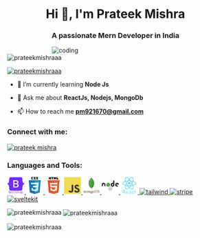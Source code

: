 <h1 align="center">Hi 👋, I'm Prateek Mishra</h1>
<h3 align="center">A passionate Mern Developer in India</h3>
<img align="right" alt="coding" width="400" src="https://user-images.githubusercontent.com/55389276/140866485-8fb1c876-9a8f-4d6a-98dc-08c4981eaf70.gif">

<p align="left"> <img src="https://komarev.com/ghpvc/?username=prateekmishraaa&label=Profile%20views&color=0e75b6&style=flat" alt="prateekmishraaa" /> </p>

<p align="left"> <a href="https://github.com/ryo-ma/github-profile-trophy"><img src="https://github-profile-trophy.vercel.app/?username=prateekmishraaa" alt="prateekmishraaa" /></a> </p>

- 🌱 I’m currently learning **Node Js**

- 💬 Ask me about **ReactJs, Nodejs, MongoDb**

- 📫 How to reach me **pm921670@gmail.com**

<h3 align="left">Connect with me:</h3>
<p align="left">
<a href="https://linkedin.com/in/prateek mishra" target="blank"><img align="center" src="https://raw.githubusercontent.com/rahuldkjain/github-profile-readme-generator/master/src/images/icons/Social/linked-in-alt.svg" alt="prateek mishra" height="30" width="40" /></a>
</p>

<h3 align="left">Languages and Tools:</h3>
<p align="left">
  <a href="https://getbootstrap.com" target="_blank" rel="noreferrer">
    <img src="https://raw.githubusercontent.com/devicons/devicon/master/icons/bootstrap/bootstrap-plain-wordmark.svg" alt="bootstrap" width="40" height="40" />
  </a>
  <a href="https://www.w3schools.com/css/" target="_blank" rel="noreferrer">
    <img src="https://raw.githubusercontent.com/devicons/devicon/master/icons/css3/css3-original-wordmark.svg" alt="css3" width="40" height="40" />
  </a>
  <a href="https://www.w3.org/html/" target="_blank" rel="noreferrer">
    <img src="https://raw.githubusercontent.com/devicons/devicon/master/icons/html5/html5-original-wordmark.svg" alt="html5" width="40" height="40" />
  </a>
  <a href="https://developer.mozilla.org/en-US/docs/Web/JavaScript" target="_blank" rel="noreferrer">
    <img src="https://raw.githubusercontent.com/devicons/devicon/master/icons/javascript/javascript-original.svg" alt="javascript" width="40" height="40" />
  </a>
  <a href="https://www.mongodb.com/" target="_blank" rel="noreferrer">
    <img src="https://raw.githubusercontent.com/devicons/devicon/master/icons/mongodb/mongodb-original-wordmark.svg" alt="mongodb" width="40" height="40" />
  </a>
  <a href="https://nodejs.org" target="_blank" rel="noreferrer">
    <img src="https://raw.githubusercontent.com/devicons/devicon/master/icons/nodejs/nodejs-original-wordmark.svg" alt="nodejs" width="40" height="40" />
  </a>
  <a href="https://reactjs.org/" target="_blank" rel="noreferrer">
    <img src="https://raw.githubusercontent.com/devicons/devicon/master/icons/react/react-original-wordmark.svg" alt="react" width="40" height="40" />
  </a>
  <a href="https://tailwindcss.com/" target="_blank" rel="noreferrer">
    <img src="https://www.vectorlogo.zone/logos/tailwindcss/tailwindcss-icon.svg" alt="tailwind" width="40" height="40" />
  </a>
  <a href="https://stripe.com" target="_blank" rel="noreferrer">
    <img src="https://upload.wikimedia.org/wikipedia/commons/thumb/8/8e/Stripe_Logo%2C_revised_2016.svg/1200px-Stripe_Logo%2C_revised_2016.svg.png" alt="stripe" width="40" height="40" />
  </a>
  <a href="https://kit.svelte.dev/" target="_blank" rel="noreferrer">
    <img src="https://upload.wikimedia.org/wikipedia/commons/thumb/1/1b/Svelte_Logo.svg/512px-Svelte_Logo.svg.png" alt="sveltekit" width="40" height="40" />
  </a>
</p>

<p><img align="left" src="https://github-readme-stats.vercel.app/api/top-langs?username=prateekmishraaa&show_icons=true&locale=en&layout=compact" alt="prateekmishraaa" /></p>

<p>&nbsp;<img align="center" src="https://github-readme-stats.vercel.app/api?username=prateekmishraaa&show_icons=true&locale=en" alt="prateekmishraaa" /></p>

<p><img align="center" src="https://github-readme-streak-stats.herokuapp.com/?user=prateekmishraaa&" alt="prateekmishraaa" /></p>
